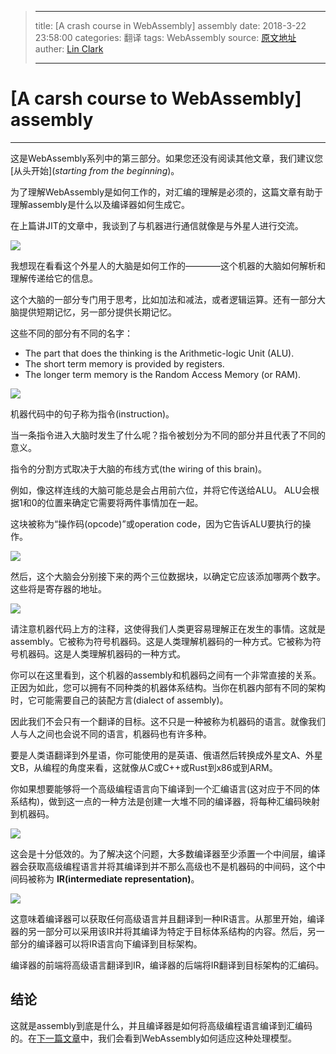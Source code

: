 > ---
>
> title: [A crash course in WebAssembly] assembly
> date: 2018-3-22 23:58:00
> categories: 翻译
> tags: WebAssembly
> source: [原文地址](https://hacks.mozilla.org/2017/02/a-crash-course-in-assembly/)
> auther: [Lin Clark](http://code-cartoons.com/)
>
> ---

# [A carsh course to WebAssembly] assembly

---

这是WebAssembly系列中的第三部分。如果您还没有阅读其他文章，我们建议您[从头开始](*starting from the beginning*)。

为了理解WebAssembly是如何工作的，对汇编的理解是必须的，这篇文章有助于理解assembly是什么以及编译器如何生成它。

在上篇讲JIT的文章中，我谈到了与机器进行通信就像是与外星人进行交流。

![](https://2r4s9p1yi1fa2jd7j43zph8r-wpengine.netdna-ssl.com/files/2017/02/03-01-alien03.png)

我想现在看看这个外星人的大脑是如何工作的————这个机器的大脑如何解析和理解传递给它的信息。

这个大脑的一部分专门用于思考，比如加法和减法，或者逻辑运算。还有一部分大脑提供短期记忆，另一部分提供长期记忆。

这些不同的部分有不同的名字：

- The part that does the thinking is the Arithmetic-logic Unit (ALU).
- The short term memory is provided by registers.
- The longer term memory is the Random Access Memory (or RAM).

![](https://hacks.mozilla.org/files/2017/02/03-02-computer_architecture09-768x464.png)



机器代码中的句子称为指令(instruction)。

当一条指令进入大脑时发生了什么呢？指令被划分为不同的部分并且代表了不同的意义。

指令的分割方式取决于大脑的布线方式(the wiring of this brain)。

例如，像这样连线的大脑可能总是会占用前六位，并将它传送给ALU。 ALU会根据1和0的位置来确定它需要将两件事情加在一起。

这块被称为“操作码(opcode)”或operation code，因为它告诉ALU要执行的操作。

![](https://hacks.mozilla.org/files/2017/02/03-03-computer_architecture12-768x543.png)

然后，这个大脑会分别接下来的两个三位数据块，以确定它应该添加哪两个数字。这些将是寄存器的地址。

![](https://hacks.mozilla.org/files/2017/02/03-04-computer_architecture17-768x540.png)

请注意机器代码上方的注释，这使得我们人类更容易理解正在发生的事情。这就是assembly。它被称为符号机器码。这是人类理解机器码的一种方式。它被称为符号机器码。这是人类理解机器码的一种方式。

你可以在这里看到，这个机器的assembly和机器码之间有一个非常直接的关系。正因为如此，您可以拥有不同种类的机器体系结构。当你在机器内部有不同的架构时，它可能需要自己的装配方言(dialect of assembly)。

因此我们不会只有一个翻译的目标。这不只是一种被称为机器码的语言。就像我们人与人之间也会说不同的语言，机器码也有许多种。

要是人类语翻译到外星语，你可能使用的是英语、俄语然后转换成外星文A、外星文B，从编程的角度来看，这就像从C或C++或Rust到x86或到ARM。

你如果想要能够将一个高级编程语言向下编译到一个汇编语言(这对应于不同的体系结构)，做到这一点的一种方法是创建一大堆不同的编译器，将每种汇编码映射到机器码。

![](https://hacks.mozilla.org/files/2017/02/03-05-langs05-768x474.png)

这会是十分低效的。为了解决这个问题，大多数编译器至少添置一个中间层，编译器会获取高级编程语言并将其编译到并不那么高级也不是机器码的中间码，这个中间码被称为 **IR(intermediate representation)**。

![](https://hacks.mozilla.org/files/2017/02/03-06-langs06-768x487.png)

这意味着编译器可以获取任何高级语言并且翻译到一种IR语言。从那里开始，编译器的另一部分可以采用该IR并将其编译为特定于目标体系结构的内容。然后，另一部分的编译器可以将IR语言向下编译到目标架构。

编译器的前端将高级语言翻译到IR，编译器的后端将IR翻译到目标架构的汇编码。

## 结论

这就是assembly到底是什么，并且编译器是如何将高级编程语言编译到汇编码的。在[下一篇文章](https://hacks.mozilla.org/2017/02/creating-and-working-with-webassembly-modules/)中，我们会看到WebAssembly如何适应这种处理模型。
